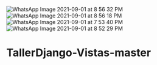 ![WhatsApp Image 2021-09-01 at 8 56 32 PM](https://user-images.githubusercontent.com/53951047/131770255-c901e5b5-2e02-41cf-bca4-21d519f73233.jpeg)
![WhatsApp Image 2021-09-01 at 8 56 18 PM](https://user-images.githubusercontent.com/53951047/131770259-e5105d1c-8d3f-424f-bd43-be2830feb2a9.jpeg)
![WhatsApp Image 2021-09-01 at 7 53 40 PM](https://user-images.githubusercontent.com/53951047/131770185-948a89e8-ec6f-4577-b642-cc99fa986108.jpeg)
![WhatsApp Image 2021-09-01 at 8 52 29 PM](https://user-images.githubusercontent.com/53951047/131770205-f9a23b00-8ccf-43be-9fa2-e2603faadeec.jpeg)
# TallerDjango-Vistas-master

